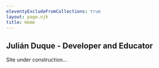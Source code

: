 ```yaml
---
eleventyExcludeFromCollections: true
layout: page.njk
title: Home
---
```

## Julián Duque - Developer and Educator

Site under construction...